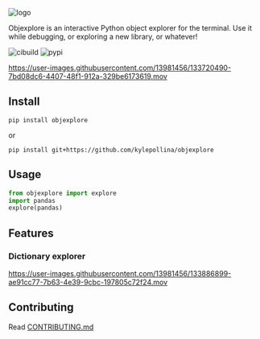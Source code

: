 
![logo](images/logo.png)

Objexplore is an interactive Python object explorer for the terminal. Use it while debugging, or exploring a new library, or whatever!

![cibuild](https://github.com/kylepollina/objexplore/actions/workflows/python-app.yml/badge.svg) ![pypi](https://img.shields.io/pypi/v/objexplore.svg)


https://user-images.githubusercontent.com/13981456/133720490-7bd08dc6-4407-48f1-912a-329be6173619.mov


## Install

```
pip install objexplore
```

or

```
pip install git+https://github.com/kylepollina/objexplore
```

## Usage

```python
from objexplore import explore
import pandas
explore(pandas)
```

## Features

### Dictionary explorer

https://user-images.githubusercontent.com/13981456/133886899-ae91cc77-7b63-4e39-9cbc-197805c72f24.mov


## Contributing
Read [CONTRIBUTING.md](CONTRIBUTING.md)

